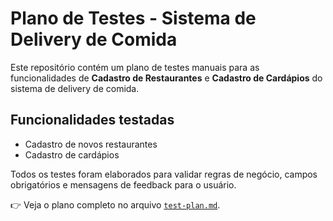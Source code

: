 # Plano de Testes - Sistema de Delivery de Comida

Este repositório contém um plano de testes manuais para as funcionalidades de **Cadastro de Restaurantes** e **Cadastro de Cardápios** do sistema de delivery de comida.

## Funcionalidades testadas

- Cadastro de novos restaurantes
- Cadastro de cardápios

Todos os testes foram elaborados para validar regras de negócio, campos obrigatórios e mensagens de feedback para o usuário.

👉 Veja o plano completo no arquivo [`test-plan.md`](./test-plan.md).
